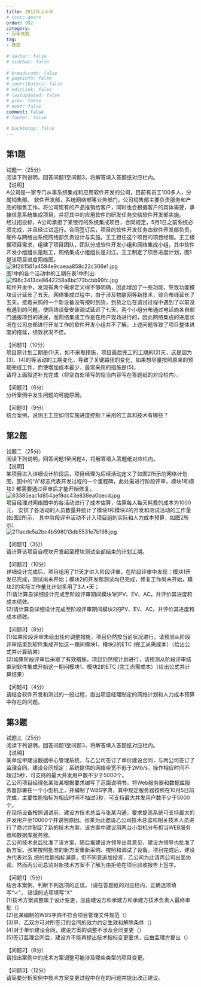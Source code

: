 ```yaml
---  
title: 2012年上半年  
# icon: gears  
order: 992  
category:  
- 历年真题  
tag:  
- 真题  
  
# navbar: false  
# sidebar: false  
  
# breadcrumb: false  
# pageInfo: false  
# contributors: false  
# editLink: false  
# lastUpdated: false  
# prev: false  
# next: false  
comment: false  
# footer: false  
  
# backtotop: false  
---  
```

## 第1题 ##

试题一（25分）  
阅读下列说明，回答问题1至问题3，将解答填入答题纸对应栏内。  
【说明】  
A公司是一家专门从事系统集成和应用软件开发的公司，目前有员工100多人，分属销售部、 软件开发部，系统网络部等业务部门。公司销售部主要负责服务和产品的销售工作，将公司现有的产品推销给客户，同时也会根据客户的具体需要，承接信息系统集成项目，并将其中的应用软件的研发任务交给软件开发部实施。  
经过招投标，A公司承担了某银行的系统集成项目，合同规定，5月1日之前系统必须完成，并且经过试运行。合同签订后，项目的软件开发任务由软件开发部负责，硬件与网络由系统网络部负责设计与实施。王工担任这个项目的项目经理。王工根据项目需求，组建了项目团队，团队分成软件开发小组和网络集成小组，其中软件开发小组组长是赵工，网络集成小组组长是刘江。王工制定了项目进度计划，图1是该项目进度网络图。  
![9f281561a4594e9caeaa858c22c306e1.jpg][]  
图1中的各个活动中的工期在表1中列出:  
![f96c3413de8642258a8bc173bcbb99fc.jpg][]  
软件开发中，发现有两个需求定义得不够明确，因此增加了一些功能，导致功能模块设计延长了五天。网络集成过程中，由于涉及物联网等新技术，综合布线延长了五天。接着采购的一个新设备没有按时到货，到货之后在调试过程中遇到了以前没有遇到的问题，使网络设备安装调试延迟了七天。两个小组分布通过电话向各自部门通报项目的进展，而网络集成工作是在用户现场进行的，因此网络集成的进度状况在公司总部进行开发工作的软件开发小组并不了解。上述问题导致了项目整体进度的拖延，绩效状况不佳。  
  
【问题1】（10分）  
项目原计划工期是(1)天，如不采取措施，项目最后完工的工期的(2)天，这是因为(3)、(4)的等活动的工期变化，导致了关键路径的变化，如果想尽量按照原来的预期完成工作，而使增加成本最少，最常采用的措施是(5)。  
请将上面叙述补充完成（将空白处填写的恰当内容写在答题纸的对应栏内）。  
  
【问题2】（6分）  
分析案例中发生问题的可能原因。  
  
【问题3】（9分）  
结合案例，说明王工应如何实施进度控制？采用的工具和技术有哪些？  


## 第2题 ##

试题二（25分）  
阅读下列说明，回答问题1至问题4，将解答填入答题纸对应栏内。  
【说明】  
某项目进入详细设计阶段后，项目经理为后续活动定义了如图2所示的网络计划图，图中的“Δ”标志代表开发过程的一个里程碑，此处需进行阶段评审，模块1和模块2 都需要通过评审后才能开始修复。  
![63385eac1d854aef8dc43e838ea0becd.jpg][]  
项目经理对网络图中的各活动进行了成本估算，估算每人每天耗费的成本为1000元， 安排了各活动的人员数量并统计了模块1和模块2的开发和测试活动的工作量(如图2所示， 其中阶段评审活动不计入项目组的实际和人力成本预算，如图2所示）  
![211acde5a2bc4b598013db5531e7bf98.jpg][]  
  
【问题1】（3分）  
请计算该项目自模块开发起至模块测试全部结束的计划工期。  
  
【问题2】（10分）  
详细设计完成后，项目组用了11天才进入阶段评审。在阶段评审中发现：模块1开发已完成，测试尚未开始；模块2的开发和测试均已完成，修复工作尚未开始，模块2的实际工作量比计划多用了3人•天；  
(1)请计算自详细设计完成至阶段评审期间模块1的PV、EV、AC，并评价其进度和成本绩效。  
(2)请计算自详细设计完成至阶段评审期间模块2的PV、EV、AC，并评价其进度和成本绩效。  
  
【问题3】（8分）  
(1)如果阶段评审未给出任何调整措施，项目仍然按当前状况进行，请预测从阶段评审结束到软件集成开始这一期间模块1、模块2的ETC (完工尚需成本）（给出公式并计算结果）  
(2)如果阶段评审后采取了有效措施，项目仍然按计划进行，请预测从阶段评审结束到软件集成开始这一期间模块1、模块2的ETC (完工尚需成本）（给出公式并计算结果）  
  
【问题4】（4分）  
请结合软件开发和测试的一般过程，指出项目经理制定的网络计划和人力成本预算中存在的问题。  


## 第3题 ##

试题三（25分）  
阅读下列说明，回答问题1至问题3，将解答填入答题纸对应栏内。  
【说明】  
某单位甲建设数据中心管理系统，与乙公司签订了单价建设合同，与丙公司签订了监理合同。建设合同规定：系统提供的网络带宽不低于2Mb/s，操作相应时间不超过5秒，可支持的最大并发用户数不少于5000个。  
乙公司项目经理张某张某根据要求编写了范围说明书，将Web服务器和数据库服务器部署在一个小型机上，并编制了WBS字典，其中规定服务器按照在10月5日前完成，主要性能指标为相应时间不抽过5秒，可支持最大并发用户数不少于5000个。  
在现场设备按照调试前，建设方技术总监与张某沟通，要求提高系统可支持最大的并发用户至10000个并说明原因。张某为此邀请乙公司技术总监和相关技术人员进行了商讨并制定了新的技术方案，该方案中建议用两台小型机分布担当WEB服务器和数据库服务器。  
乙公司技术总监批准了该方案，随后报建设方领导出具意见，建设方领导也批准了新方案。张某按照批准的新方案重新采购、按照和调试了设备。项目完成后，建设方代表对系 统的性能指标满意，但不同意追加投资，乙公司为此请丙公司出面协调，然而丙公司总监对新技术方案不了解为由拒绝在项目验收报告上签字。  
  
【问题1】（5分）  
结合本案例，判断下列选项的正误。（请在答题纸的对应栏内，正确选项填写“✓”， 错误的选项填写“X”  
(1)技术方案调整属于设计变更，应由建设方和承建方和承建方技术负责人最终审批（）  
(2)张某编制的WBS字典不符合项目管理文件规范（）  
(3)甲、乙双方可对所签订的合同的效力约定生效和解除条件（）  
(4)对于单价建设合同，建设方案的调整不涉及合同变更（）  
(5)签订监理合同后，建设方不能再提出技术指标变更要求，应由监理方提出（）  
  
【问题2】（8分）  
请指出案例中的技术方案调整可能涉及哪些类型的项目变更。  
  
【问题3】（12分）  
请简要分析案例中技术方案变更过程中存在的问题并提出改正建议。  



[9f281561a4594e9caeaa858c22c306e1.jpg]: https://www.xkxxkx.cn/file/exam/software/信息系统项目管理师/案例/第1题/9f281561a4594e9caeaa858c22c306e1.jpg
[f96c3413de8642258a8bc173bcbb99fc.jpg]: https://www.xkxxkx.cn/file/exam/software/信息系统项目管理师/案例/第1题/f96c3413de8642258a8bc173bcbb99fc.jpg
[63385eac1d854aef8dc43e838ea0becd.jpg]: https://www.xkxxkx.cn/file/exam/software/信息系统项目管理师/案例/第2题/63385eac1d854aef8dc43e838ea0becd.jpg
[211acde5a2bc4b598013db5531e7bf98.jpg]: https://www.xkxxkx.cn/file/exam/software/信息系统项目管理师/案例/第2题/211acde5a2bc4b598013db5531e7bf98.jpg
